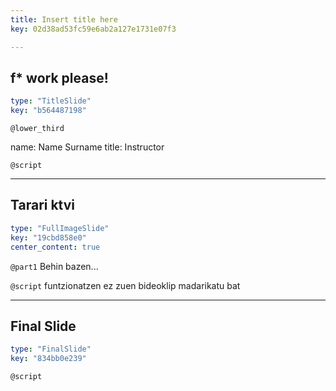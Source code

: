 ```yaml
---
title: Insert title here
key: 02d38ad53fc59e6ab2a127e1731e07f3

---
```

## f* work please!

```yaml
type: "TitleSlide"
key: "b564487198"
```

`@lower_third`

name: Name Surname
title: Instructor


`@script`



---
## Tarari ktvi

```yaml
type: "FullImageSlide"
key: "19cbd858e0"
center_content: true
```

`@part1`
Behin bazen...


`@script`
funtzionatzen ez zuen bideoklip madarikatu bat


---
## Final Slide

```yaml
type: "FinalSlide"
key: "834bb0e239"
```

`@script`


